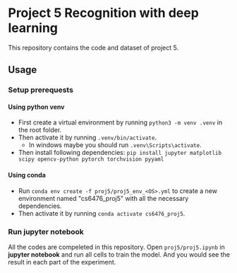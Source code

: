 # Project 5 Recognition with deep learning
This repository contains the code and dataset of project 5.

## Usage

### Setup prerequests
#### Using python venv
- First create a virtual environment by running `python3 -m venv .venv` in the root folder.
- Then activate it by running `.venv/bin/activate`.
  - In windows maybe you should run `.venv\Scripts\activate`.
- Then install following dependencies:
  `pip install jupyter matplotlib scipy opencv-python pytorch torchvision pyyaml`

#### Using conda
- Run `conda env create -f proj5/proj5_env_<OS>.yml` to create a new environment named "cs6476_proj5" with all the necessary dependencies.
- Then activate it by running `conda activate cs6476_proj5`.

### Run jupyter notebook
All the codes are compeleted in this repository. Open `proj5/proj5.ipynb` in **jupyter notebook** and run all cells to train the model. And you would see the result in each part of the experiment.

